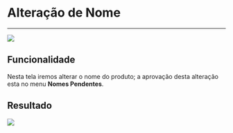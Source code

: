 # Alteração de Nome

---

![](http://developers.connectparts.com.br/imagens/alteracoesProdutoAlteracaoNome.png)

## Funcionalidade

Nesta tela iremos alterar o nome do produto; a aprovação desta alteração esta no menu **Nomes Pendentes**.

## Resultado

![](http://developers.connectparts.com.br/imagens/solicitacaoNomePendente02.png)

